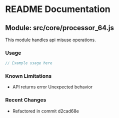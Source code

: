 # README Documentation

## Module: src/core/processor_64.js

This module handles api misuse operations.

### Usage

```javascript
// Example usage here
```

### Known Limitations

- API returns error Unexpected behavior

### Recent Changes

- Refactored in commit d2cad68e
